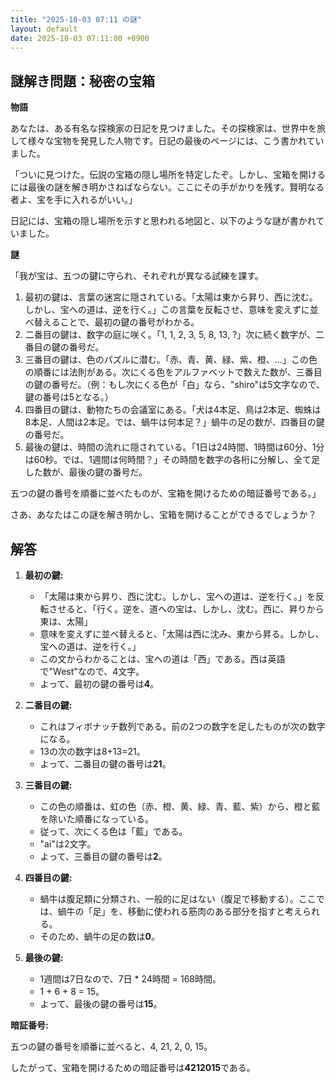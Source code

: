 ```yaml
---
title: "2025-10-03 07:11 の謎"
layout: default
date: 2025-10-03 07:11:00 +0900
---
```

## 謎解き問題：秘密の宝箱

**物語**

あなたは、ある有名な探検家の日記を見つけました。その探検家は、世界中を旅して様々な宝物を発見した人物です。日記の最後のページには、こう書かれていました。

「ついに見つけた。伝説の宝箱の隠し場所を特定したぞ。しかし、宝箱を開けるには最後の謎を解き明かさねばならない。ここにその手がかりを残す。賢明なる者よ、宝を手に入れるがいい。」

日記には、宝箱の隠し場所を示すと思われる地図と、以下のような謎が書かれていました。

**謎**

「我が宝は、五つの鍵に守られ、それぞれが異なる試練を課す。

1.  最初の鍵は、言葉の迷宮に隠されている。「太陽は東から昇り、西に沈む。しかし、宝への道は、逆を行く。」この言葉を反転させ、意味を変えずに並べ替えることで、最初の鍵の番号がわかる。
2.  二番目の鍵は、数字の庭に咲く。「1, 1, 2, 3, 5, 8, 13, ?」次に続く数字が、二番目の鍵の番号だ。
3.  三番目の鍵は、色のパズルに潜む。「赤、青、黄、緑、紫、橙、…」この色の順番には法則がある。次にくる色をアルファベットで数えた数が、三番目の鍵の番号だ。（例：もし次にくる色が「白」なら、"shiro"は5文字なので、鍵の番号は5となる。）
4.  四番目の鍵は、動物たちの会議室にある。「犬は4本足、鳥は2本足、蜘蛛は8本足、人間は2本足。では、蝸牛は何本足？」蝸牛の足の数が、四番目の鍵の番号だ。
5.  最後の鍵は、時間の流れに隠されている。「1日は24時間、1時間は60分、1分は60秒。では、1週間は何時間？」その時間を数字の各桁に分解し、全て足した数が、最後の鍵の番号だ。

五つの鍵の番号を順番に並べたものが、宝箱を開けるための暗証番号である。」

さあ、あなたはこの謎を解き明かし、宝箱を開けることができるでしょうか？

## 解答

1.  **最初の鍵:**
    *   「太陽は東から昇り、西に沈む。しかし、宝への道は、逆を行く。」を反転させると、「行く。逆を、道への宝は、しかし、沈む。西に、昇りから東は、太陽」
    *   意味を変えずに並べ替えると、「太陽は西に沈み、東から昇る。しかし、宝への道は、逆を行く。」
    *   この文からわかることは、宝への道は「西」である。西は英語で"West"なので、4文字。
    *   よって、最初の鍵の番号は**4**。

2.  **二番目の鍵:**
    *   これはフィボナッチ数列である。前の2つの数字を足したものが次の数字になる。
    *   13の次の数字は8+13=21。
    *   よって、二番目の鍵の番号は**21**。

3.  **三番目の鍵:**
    *   この色の順番は、虹の色（赤、橙、黄、緑、青、藍、紫）から、橙と藍を除いた順番になっている。
    *   従って、次にくる色は「藍」である。
    *   "ai"は2文字。
    *   よって、三番目の鍵の番号は**2**。

4.  **四番目の鍵:**
    *   蝸牛は腹足類に分類され、一般的に足はない（腹足で移動する）。ここでは、蝸牛の「足」を、移動に使われる筋肉のある部分を指すと考えられる。
    *   そのため、蝸牛の足の数は**0**。

5.  **最後の鍵:**
    *   1週間は7日なので、7日 * 24時間 = 168時間。
    *   1 + 6 + 8 = 15。
    *   よって、最後の鍵の番号は**15**。

**暗証番号:**

五つの鍵の番号を順番に並べると、4, 21, 2, 0, 15。

したがって、宝箱を開けるための暗証番号は**4212015**である。
